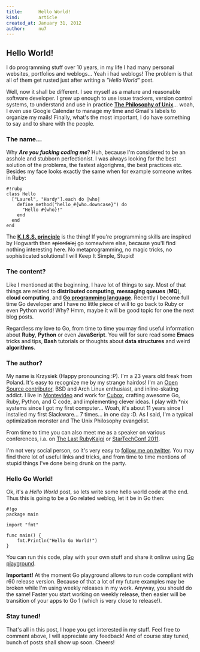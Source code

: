 ```yaml
---
title:      Hello World!
kind:       article
created_at: January 31, 2012
author:     nu7
---
```


## Hello World!

I do programming stuff over 10 years, in my life I had many personal websites,
portfolios and weblogs... Yeah i had weblogs! The problem is that all 
of them get rusted just after writing a *"Hello World"* post.

Well, now it shall be different. I see myself as a mature and reasonable
software developer. I grew up enough to use issue trackers, version control
systems, to understand and use in practice [**The Philosophy of Unix**](http://www.faqs.org/docs/artu/ch01s06.html)... 
woah, I even use Google Calendar to manage my time and Gmail's labels to organize
my mails! Finally, what's the most important, I do have something to say and 
to share with the people.

### The name...

Why _**Are you fucking coding me**_? Huh, because I'm considered to be an asshole
and stubborn perfectionist. I was always looking for the best solution of the 
problems, the fastest algorighms, the best practices etc. Besides my face looks
exactly the same when for example someone writes in Ruby:

    #!ruby
    class Hello
      ["Laurel", "Hardy"].each do |who|
        define_method("hello_#{who.downcase}") do
          "Hello #{who}!"
        end
      end
    end
    
The [**K.I.S.S. principle**](http://www.faqs.org/docs/artu/ch01s07.html) is the 
thing! If you're programming skills are inspired by Hogwarth then <strike>spierdalaj</strike>
go somewhere else, because you'll find nothing interesting here. No metaprogramming, 
no magic tricks, no sophisticated solutions! I will Keep It Simple, Stupid!

### The content?

Like I mentioned at the beginning, I have lot of things to say. Most of that
things are related to **distributed computing**, **messaging queues** (**MQ**),
**cloud computing**, and [**Go programming language**](http://golang.org/).
Recently I become full time Go developer and I have no little piece of will
to go back to Ruby or even Python world! Why? Hmm, maybe it will be good topic
for one the next blog posts. 

Regardless my love to Go, from time to time you may  find useful information about
**Ruby**, **Python** or even **JavaScript**. You will for sure read some **Emacs** 
tricks and tips, **Bash** tutorials or thoughts about **data structures** and weird
**algorithms**. 

### The author?

My name is Krzysiek (Happy pronouncing :P). I'm a 23 years old freak from Poland. 
It's easy to recognize me by my strange hairdos! I'm an [Open Source contributor](http://github.com/nu7hatch), 
BSD and Arch Linux enthusiast, and inline-skating addict. I live in [Montevideo](http://en.wikipedia.org/wiki/Montevideo) 
and work for [Cubox](http://cuboxlabs.com), crafting awesome Go, Ruby, Python, and C code, 
and implementing clever ideas. I play with *nix systems since I got my first computer... 
Woah, it's about 11 years since I installed my first Slackware... 7 times... in one day :D. 
As I said, I'm a typical optimization monster and The Unix Philosophy evangelist.

From time to time you can also meet me as a speaker on various conferences, i.a.
on [The Last RubyKaigi](http://rubykaigi.org/2011/en) or [StarTechConf 2011](http://startechconf.com/).

I'm not very social person, so it's very easy to [follow me on twitter](http://twitter.com/nu7hatch).
You may find there lot of useful links and tricks, and from time to time mentions
of stupid things I've done being drunk on the party.

### Hello Go World!

Ok, it's a *Hello World* post, so lets write some hello world code at the end.
Thus this is going to be a Go related weblog, let it be in Go then:

    #!go
    package main
    
    import "fmt"
    
    func main() {
        fmt.Println("Hello Go World!")
    }

You can run this code, play with your own stuff and share it onlinw using [Go playground](http://play.golang.org). 

**Important!** At the moment Go playground allows to run code compliant with r60 release 
version. Because of that a lot of my future examples may be broken while I'm using 
weekly releases in my work. Anyway, you should do the same! Faster you start working
on weekly release, then easier will be transition of your apps to Go 1 (which is very
close to release!). 

### Stay tuned!

That's all in this post, I hope you get interested in my stuff. Feel free to comment
above, I will appreciate any feedback! And of course stay tuned, bunch of posts shall
show up soon. Cheers!
